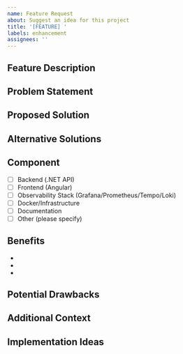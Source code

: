 ```yaml
---
name: Feature Request
about: Suggest an idea for this project
title: '[FEATURE] '
labels: enhancement
assignees: ''
---
```


## Feature Description

<!-- A clear and concise description of what you want to happen -->

## Problem Statement

<!-- Describe the problem this feature would solve. Ex. I'm always frustrated when [...] -->

## Proposed Solution

<!-- Describe the solution you'd like to see implemented -->

## Alternative Solutions

<!-- Describe any alternative solutions or features you've considered -->

## Component

<!-- Which part of the application would this feature affect? -->

- [ ] Backend (.NET API)
- [ ] Frontend (Angular)
- [ ] Observability Stack (Grafana/Prometheus/Tempo/Loki)
- [ ] Docker/Infrastructure
- [ ] Documentation
- [ ] Other (please specify)

## Benefits

<!-- How would this feature benefit users? -->

- 
- 
- 

## Potential Drawbacks

<!-- Are there any potential negative consequences? -->

## Additional Context

<!-- Add any other context, mockups, or screenshots about the feature request here -->

## Implementation Ideas

<!-- Optional: Do you have ideas about how this could be implemented? -->
